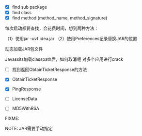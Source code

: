 
- [x] find sub package
- [x] find class
- [x] find method (method_name, method_signature)

每次启动都要查找，会花费时间，想到两种方法：

（1）使用jar -uvf idea.jar <classfile>
（2）使用Preferences记录替换JAR的位置

动态加载JAR包文件

Javassits加载classpath后，如何取消呢
对多个应用进行crack

- [ ] 找到返回ObtainTicketResponse的方法

- [x] ObtainTicketResponse
- [x] PingResponse
- [ ] LicenseData
- [ ] MD5WithRSA

FIXME:

NOTE: JAR需要手动指定